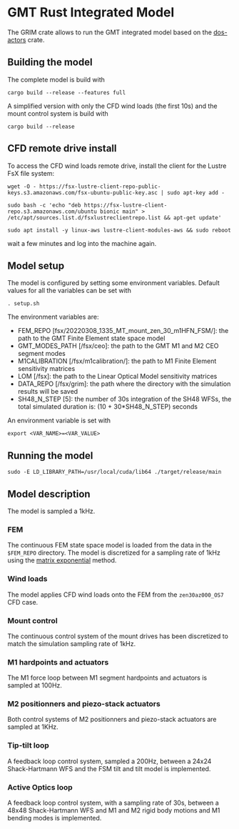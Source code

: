 # GMT Rust Integrated Model

The GRIM crate allows to run the GMT integrated model based on the [dos-actors](https://github.com/rconan/dos-actors) crate.

## Building the model

The complete model is build with
```
cargo build --release --features full
```
A simplified version with only the CFD wind loads (the first 10s) and the mount control system is build with
```
cargo build --release
```

## CFD remote drive install

To access the CFD wind loads remote drive, install the client for the Lustre FsX file system:
```
wget -O - https://fsx-lustre-client-repo-public-keys.s3.amazonaws.com/fsx-ubuntu-public-key.asc | sudo apt-key add -
```
```
sudo bash -c 'echo "deb https://fsx-lustre-client-repo.s3.amazonaws.com/ubuntu bionic main" > /etc/apt/sources.list.d/fsxlustreclientrepo.list && apt-get update'
```
```
sudo apt install -y linux-aws lustre-client-modules-aws && sudo reboot

```
wait a few minutes and log into the machine again.

## Model setup

The model is configured by setting some environment variables. Default values for all the variables can be set with
```
. setup.sh
```
The environment variables are:
 
 - FEM_REPO [fsx/20220308_1335_MT_mount_zen_30_m1HFN_FSM/]: the path to the GMT Finite Element state space model
 - GMT_MODES_PATH [/fsx/ceo]: the path to the GMT M1 and M2 CEO segment modes
 - M1CALIBRATION [/fsx/m1calibration/]: the path to M1 Finite Element sensitivity matrices
 - LOM [/fsx]: the path to the Linear Optical Model sensitivity matrices
 - DATA_REPO [/fsx/grim]: the path where the directory with the simulation results will be saved
  - SH48_N_STEP [5]: the number of 30s integration of the SH48 WFSs, the total simulated duration is: (10 + 30*SH48_N_STEP) seconds

An environment variable is set with
```
export <VAR_NAME>=<VAR_VALUE>
```

## Running the model

```
sudo -E LD_LIBRARY_PATH=/usr/local/cuda/lib64 ./target/release/main
```

## Model description

The model is sampled a 1kHz.

### FEM

The continuous FEM state space model is loaded from the data in the `$FEM_REPO` directory. The model is discretized for a sampling rate of 1kHz using the [matrix exponential](https://en.wikipedia.org/wiki/Discretization) method.

### Wind loads

The model applies CFD wind loads onto the FEM from the `zen30az000_OS7` CFD case.

### Mount control

The continuous control system of the mount drives has been discretized to match the simulation sampling rate of 1kHz.

### M1 hardpoints and actuators

The M1 force loop between M1 segment hardpoints and actuators is sampled at 100Hz.

### M2 positionners and piezo-stack actuators

Both control systems of M2 positionners and piezo-stack actuators are sampled at 1KHz.

### Tip-tilt loop

A feedback loop control system, sampled a 200Hz, between a 24x24 Shack-Hartmann WFS and the FSM tilt and tilt model is implemented. 

### Active Optics loop

A feedback loop control system, with a sampling rate of 30s, between a 48x48 Shack-Hartmann WFS and M1 and M2 rigid  body motions and M1 bending modes is implemented. 

